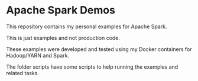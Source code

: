 # Apache Spark Demos

This repository contains my personal examples for Apache Spark.

This is just examples and not production code.

These examples were developed and tested using my Docker containers for Hadoop/YARN and Spark.

The folder scripts have some scripts to help running the examples and related tasks.

